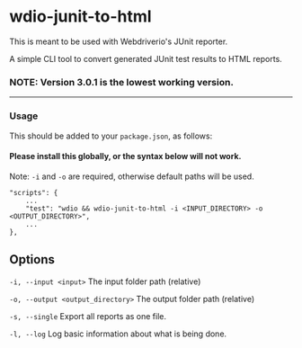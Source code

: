 # wdio-junit-to-html

This is meant to be used with Webdriverio's JUnit reporter.

A simple CLI tool to convert generated JUnit test results to HTML reports.

### NOTE: Version 3.0.1 is the lowest working version.

---

### Usage
This should be added to your `package.json`, as follows:

#### Please install this globally, or the syntax below will not work.

Note: `-i` and `-o` are required, otherwise default paths will be used.
```
"scripts": {
    ...
    "test": "wdio && wdio-junit-to-html -i <INPUT_DIRECTORY> -o <OUTPUT_DIRECTORY>",
    ...
},
```

## Options
`-i, --input <input>` The input folder path (relative)

`-o, --output <output_directory>` The output folder path (relative)

`-s, --single` Export all reports as one file.

`-l, --log` Log basic information about what is being done.